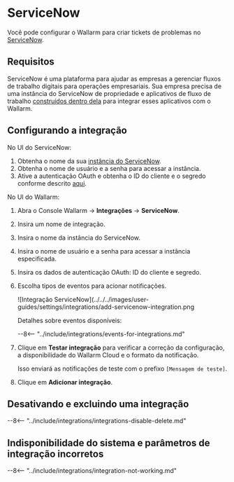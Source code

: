 # ServiceNow

Você pode configurar o Wallarm para criar tickets de problemas no [ServiceNow](https://www.servicenow.com/).

## Requisitos

ServiceNow é uma plataforma para ajudar as empresas a gerenciar fluxos de trabalho digitais para operações empresariais. Sua empresa precisa de uma instância do ServiceNow de propriedade e aplicativos de fluxo de trabalho [construídos dentro dela](https://www.servicenow.com/lpdem/demonow-cloud-platform-app-dev.html) para integrar esses aplicativos com o Wallarm.

## Configurando a integração

No UI do ServiceNow:

1. Obtenha o nome da sua [instância do ServiceNow](https://docs.servicenow.com/bundle/tokyo-application-development/page/build/team-development/concept/c_InstanceHierarchies.html).
1. Obtenha o nome de usuário e a senha para acessar a instância.
1. Ative a autenticação OAuth e obtenha o ID do cliente e o segredo conforme descrito [aqui](https://docs.servicenow.com/bundle/tokyo-application-development/page/integrate/inbound-rest/task/t_EnableOAuthWithREST.html).

No UI do Wallarm:

1. Abra o Console Wallarm → **Integrações** → **ServiceNow**.
1. Insira um nome de integração.
1. Insira o nome da instância do ServiceNow.
1. Insira o nome de usuário e a senha para acessar a instância especificada.
1. Insira os dados de autenticação OAuth: ID do cliente e segredo.
1. Escolha tipos de eventos para acionar notificações.

    ![Integração ServiceNow](../../../images/user-guides/settings/integrations/add-servicenow-integration.png

    Detalhes sobre eventos disponíveis:
     
    --8<-- "../include/integrations/events-for-integrations.md"

1. Clique em **Testar integração** para verificar a correção da configuração, a disponibilidade do Wallarm Cloud e o formato da notificação.

    Isso enviará as notificações de teste com o prefixo `[Mensagem de teste]`.

1. Clique em **Adicionar integração**.

## Desativando e excluindo uma integração

--8<-- "../include/integrations/integrations-disable-delete.md"

## Indisponibilidade do sistema e parâmetros de integração incorretos

--8<-- "../include/integrations/integration-not-working.md"
